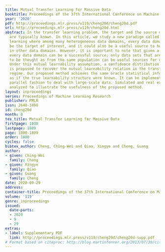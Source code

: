 ```yaml
---
title: Mutual Transfer Learning for Massive Data
booktitle: Proceedings of the 37th International Conference on Machine Learning
year: '2020'
pdf: http://proceedings.mlr.press/v119/cheng20d/cheng20d.pdf
url: http://proceedings.mlr.press/v119/cheng20d.html
abstract: In the transfer learning problem, the target and the source data domains
  are typically known. In this article, we study a new paradigm called mutual transfer
  learning where among many heterogeneous data domains, every data domain could potentially
  be the target of interest, and it could also be a useful source to help the learning
  in other data domains. However, it is important to note that given a target not
  every data domain can be a successful source; only data sets that are similar enough
  to be thought as from the same population can be useful sources for each other.
  Under this mutual learnability assumption, a confidence distribution fusion approach
  is proposed to recover the mutual learnability relation in the transfer learning
  regime. Our proposed method achieves the same oracle statistical inferential accuracy
  as if the true learnability structure were known. It can be implemented in an efficient
  parallel fashion to deal with large-scale data. Simulated and real examples are
  analyzed to illustrate the usefulness of the proposed method.
layout: inproceedings
series: Proceedings of Machine Learning Research
publisher: PMLR
issn: 2640-3498
id: cheng20d
month: 0
tex_title: Mutual Transfer Learning for Massive Data
firstpage: 1800
lastpage: 1809
page: 1800-1809
order: 1800
cycles: false
bibtex_author: Cheng, Ching-Wei and Qiao, Xingye and Cheng, Guang
author:
- given: Ching-Wei
  family: Cheng
- given: Xingye
  family: Qiao
- given: Guang
  family: Cheng
date: 2020-09-29
address: 
container-title: Proceedings of the 37th International Conference on Machine Learning
volume: '119'
genre: inproceedings
issued:
  date-parts:
  - 2020
  - 9
  - 29
extras:
- label: Supplementary PDF
  link: http://proceedings.mlr.press/v119/cheng20d/cheng20d-supp.pdf
# Format based on citeproc: http://blog.martinfenner.org/2013/07/30/citeproc-yaml-for-bibliographies/
---
```

